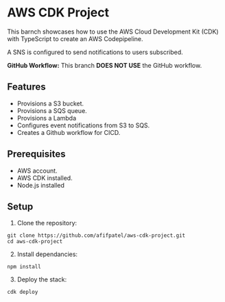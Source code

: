 
# AWS CDK Project

This barnch showcases how to use the AWS Cloud Development Kit (CDK) with TypeScript to create an AWS Codepipeline.

A SNS is configured to send notifications to users subscribed.

**GitHub Workflow:**
This branch **DOES NOT USE** the GitHub workflow.


## Features

- Provisions a S3 bucket.
- Provisions a SQS queue.
- Provisions a Lambda
- Configures event notifications from S3 to SQS.
- Creates a Github workflow for CICD.


## Prerequisites

- AWS account.
- AWS CDK installed.
- Node.js installed
## Setup

1. Clone the repository:
```
git clone https://github.com/afifpatel/aws-cdk-project.git
cd aws-cdk-project
```

2. Install dependancies:

```
npm install

```

3. Deploy the stack:

```
cdk deploy

```
